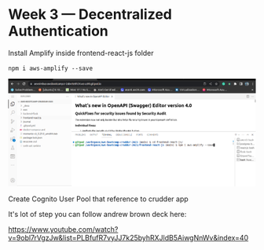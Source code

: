 # Week 3 — Decentralized Authentication

Install Amplify inside frontend-react-js folder 

```
npm i aws-amplify --save
```

![step1.png](assets/Step1_installing_amplify.png)

Create Cognito User Pool that reference to crudder app

It's lot of step you can follow andrew brown deck here:

https://www.youtube.com/watch?v=9obl7rVgzJw&list=PLBfufR7vyJJ7k25byhRXJldB5AiwgNnWv&index=40 


